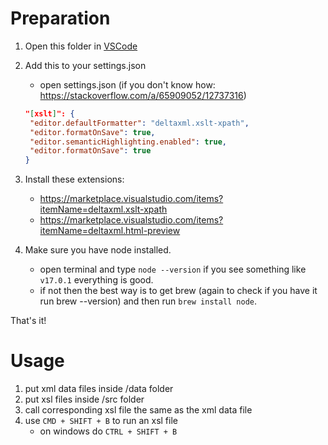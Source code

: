 # Preparation

1. Open this folder in [VSCode](https://code.visualstudio.com/)

2. Add this to your settings.json

   - open settings.json (if you don't know how: https://stackoverflow.com/a/65909052/12737316)

   ```json
   "[xslt]": {
    "editor.defaultFormatter": "deltaxml.xslt-xpath",
    "editor.formatOnSave": true,
    "editor.semanticHighlighting.enabled": true,
    "editor.formatOnSave": true
   }
   ```

3. Install these extensions:

   - https://marketplace.visualstudio.com/items?itemName=deltaxml.xslt-xpath
   - https://marketplace.visualstudio.com/items?itemName=deltaxml.html-preview

4. Make sure you have node installed.
   - open terminal and type `node --version` if you see something like `v17.0.1` everything is good.
   - if not then the best way is to get brew (again to check if you have it run brew --version) and then run `brew install node`.

That's it!

# Usage

1. put xml data files inside /data folder
2. put xsl files inside /src folder
3. call corresponding xsl file the same as the xml data file
4. use `CMD + SHIFT + B` to run an xsl file
   - on windows do `CTRL + SHIFT + B`
